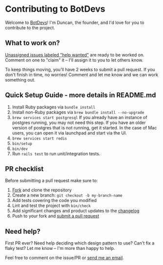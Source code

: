 # Contributing to BotDevs

Welcome to [BotDevs](https://botdevs.ai)! I'm Duncan, the founder, and I'd love for you to contribute to the project.

## What to work on?

[Unassigned issues labeled "help wanted"](https://github.com/openshiro/botdevs.ai/issues?q=is%3Aissue+is%3Aopen+no%3Aassignee+label%3A%22help+wanted%22) are ready to be worked on. Comment on one to "claim" it – I'll assign it to you to let others know.

To keep things moving, you'll have 2 weeks to submit a pull request. If you don't finish in time, no worries! Comment and let me know and we can work something out.

## Quick Setup Guide - more details in README.md

1. Install Ruby packages via `bundle install`
2. Install non-Ruby packages via `brew bundle install --no-upgrade`
3. `brew services start postgresql`  If you already have an instance of postgres running, you may not need this step. If you have an older version of postgres that is not running, get it started. In the case of Mac users, you can open it via launchpad and start via the UI.
4. `brew services start redis`
5. `bin/setup`
6. `bin/dev`
7. Run `rails test` to run unit/integration tests.

## PR checklist

Before submitting a pull request make sure to:

1. [Fork](https://github.com/openshiro/botdevs.ai/fork) and clone the repository
2. Create a new branch: `git checkout -b my-branch-name`
3. Add tests covering the code you modified
4. Lint and test the project with `bin/check`
5. Add significant changes and product updates to the [changelog](CHANGELOG.md)
6. Push to your fork and [submit a pull request](https://github.com/openshiro/botdevs.ai/compare)

## Need help?

First PR ever? Need help deciding which design pattern to use? Can't fix a flaky test? Let me know – I'm more than happy to help.

Feel free to comment on the issue/PR or [send me an email](mailto:duncan@botdevs.ai).
